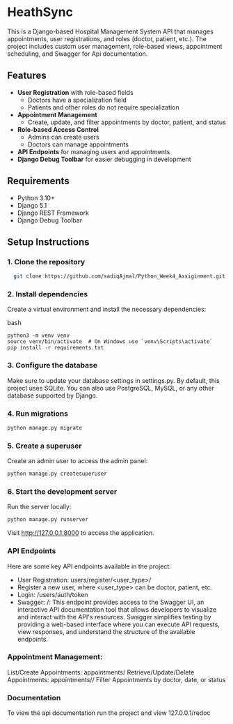 # HeathSync

This is a Django-based Hospital Management System API that manages appointments, user registrations, and roles (doctor, patient, etc.). The project includes custom user management, role-based views, appointment scheduling, and Swagger for Api documentation.

## Features

- **User Registration** with role-based fields
  - Doctors have a specialization field
  - Patients and other roles do not require specialization
- **Appointment Management**
  - Create, update, and filter appointments by doctor, patient, and status
- **Role-based Access Control**
  - Admins can create users
  - Doctors can manage appointments
- **API Endpoints** for managing users and appointments
- **Django Debug Toolbar** for easier debugging in development

## Requirements

- Python 3.10+
- Django 5.1
- Django REST Framework
- Django Debug Toolbar

## Setup Instructions

### 1. Clone the repository

```bash
  git clone https://github.com/sadiqAjmal/Python_Week4_Assiginment.git
```
### 2. Install dependencies
Create a virtual environment and install the necessary dependencies:

bash
```
python3 -m venv venv
source venv/bin/activate  # On Windows use `venv\Scripts\activate`
pip install -r requirements.txt
```

### 3. Configure the database
Make sure to update your database settings in settings.py. By default, this project uses SQLite. You can also use PostgreSQL, MySQL, or any other database supported by Django.

### 4. Run migrations
```bash
python manage.py migrate
```
### 5. Create a superuser
Create an admin user to access the admin panel:

```bash
python manage.py createsuperuser
```
### 6. Start the development server
Run the server locally:

```bash
python manage.py runserver
```
Visit http://127.0.0.1:8000 to access the application.

### API Endpoints
Here are some key API endpoints available in the project:

 - User Registration: users/register/<user_type>/
 - Register a new user, where <user_type> can be doctor, patient, etc.
 - Login: /users/auth/token
 - Swagger: /: This endpoint provides access to the Swagger UI, an interactive API documentation tool that allows developers to visualize and interact with the API's resources. Swagger simplifies testing by providing a web-based interface where you can execute API requests, view responses, and understand the structure of the available endpoints.

### Appointment Management:

List/Create Appointments: appointments/
Retrieve/Update/Delete Appointments: appointments/<id>/
Filter Appointments by doctor, date, or status


### Documentation
To view the api documentation run the project and view 127.0.0.1/redoc
